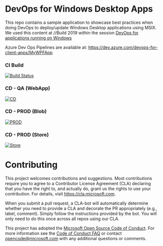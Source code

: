 
# DevOps for Windows Desktop Apps

This repo contains a sample application to showcase best practices when doing DevOps to deploy/update Windows Desktop applications using MSIX. We used this content at //Build 2019 within the session [DevOps for applications running on Windows](https://mybuild.techcommunity.microsoft.com/sessions/77012)

Azure Dev Ops Pipelines are available at: https://dev.azure.com/devops-for-client-apps/MyWPFApp

### CI Build
[![Build Status](https://dev.azure.com/devops-for-client-apps/MyWPFApp/_apis/build/status/CI-build?branchName=master)](https://dev.azure.com/devops-for-client-apps/MyWPFApp/_build/latest?definitionId=1&branchName=master)

### CD - QA (WebApp) 
[![CD](https://img.shields.io/azure-devops/release/devops-for-client-apps/99e907d0-45c4-4065-9d18-a85a42d82d83/1/1.svg?style=flat-square)](https://mywpfapp.azurewebsites.net/CD/)

### CD - PROD (Blob)
[![PROD](https://img.shields.io/azure-devops/release/devops-for-client-apps/99e907d0-45c4-4065-9d18-a85a42d82d83/1/9.svg?style=flat-square)](https://mywpfapp.z5.web.core.windows.net/Prod)

### CD - PROD (Store)
[![Store](https://vsrm.dev.azure.com/devops-for-client-apps/_apis/public/Release/badge/99e907d0-45c4-4065-9d18-a85a42d82d83/1/10)](https://dev.azure.com/devops-for-client-apps/MyWPFApp/_releaseProgress?_a=release-pipeline-progress&releaseId=186)

# Contributing

This project welcomes contributions and suggestions.  Most contributions require you to agree to a
Contributor License Agreement (CLA) declaring that you have the right to, and actually do, grant us
the rights to use your contribution. For details, visit https://cla.microsoft.com.

When you submit a pull request, a CLA-bot will automatically determine whether you need to provide
a CLA and decorate the PR appropriately (e.g., label, comment). Simply follow the instructions
provided by the bot. You will only need to do this once across all repos using our CLA.

This project has adopted the [Microsoft Open Source Code of Conduct](https://opensource.microsoft.com/codeofconduct/).
For more information see the [Code of Conduct FAQ](https://opensource.microsoft.com/codeofconduct/faq/) or
contact [opencode@microsoft.com](mailto:opencode@microsoft.com) with any additional questions or comments.
